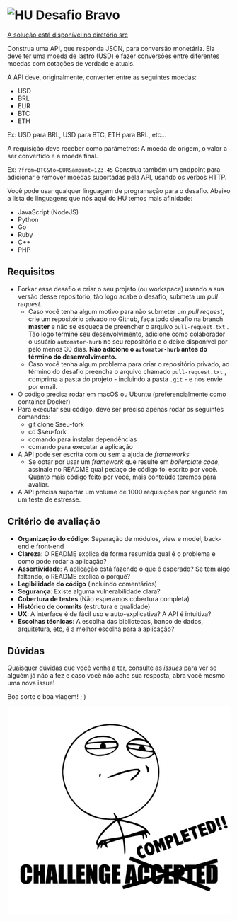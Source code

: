 # <img src="https://avatars1.githubusercontent.com/u/7063040?v=4&s=200.jpg" alt="HU" width="24" /> Desafio Bravo

[A solução está disponível no diretório src](./src)

Construa uma API, que responda JSON, para conversão monetária. Ela deve ter uma moeda de lastro (USD) e fazer conversões entre diferentes moedas com cotações de verdade e atuais.

A API deve, originalmente, converter entre as seguintes moedas:

*   USD
*   BRL
*   EUR
*   BTC
*   ETH

Ex: USD para BRL, USD para BTC, ETH para BRL, etc...

A requisição deve receber como parâmetros: A moeda de origem, o valor a ser convertido e a moeda final.

Ex: `?from=BTC&to=EUR&amount=123.45`
Construa também um endpoint para adicionar e remover moedas suportadas pela API, usando os verbos HTTP.

Você pode usar qualquer linguagem de programação para o desafio. Abaixo a lista de linguagens que nós aqui do HU temos mais afinidade:

*   JavaScript (NodeJS)
*   Python
*   Go
*   Ruby
*   C++
*   PHP

## Requisitos

*   Forkar esse desafio e criar o seu projeto (ou workspace) usando a sua versão desse repositório, tão logo acabe o desafio, submeta um _pull request_.
    -   Caso você tenha algum motivo para não submeter um _pull request_, crie um repositório privado no Github, faça todo desafio na branch **master** e não se esqueça de preencher o arquivo `pull-request.txt` . Tão logo termine seu desenvolvimento, adicione como colaborador o usuário `automator-hurb` no seu repositório e o deixe disponível por pelo menos 30 dias. **Não adicione o `automator-hurb` antes do término do desenvolvimento.**
    -   Caso você tenha algum problema para criar o repositório privado, ao término do desafio preencha o arquivo chamado `pull-request.txt` , comprima a pasta do projeto - incluindo a pasta `.git` - e nos envie por email.
*   O código precisa rodar em macOS ou Ubuntu (preferencialmente como container Docker)
*   Para executar seu código, deve ser preciso apenas rodar os seguintes comandos:
    -   git clone \$seu-fork
    -   cd \$seu-fork
    -   comando para instalar dependências
    -   comando para executar a aplicação
*   A API pode ser escrita com ou sem a ajuda de _frameworks_
    -   Se optar por usar um _framework_ que resulte em _boilerplate code_, assinale no README qual pedaço de código foi escrito por você. Quanto mais código feito por você, mais conteúdo teremos para avaliar.
*   A API precisa suportar um volume de 1000 requisições por segundo em um teste de estresse.

## Critério de avaliação

*   **Organização do código**: Separação de módulos, view e model, back-end e front-end
*   **Clareza**: O README explica de forma resumida qual é o problema e como pode rodar a aplicação?
*   **Assertividade**: A aplicação está fazendo o que é esperado? Se tem algo faltando, o README explica o porquê?
*   **Legibilidade do código** (incluindo comentários)
*   **Segurança**: Existe alguma vulnerabilidade clara?
*   **Cobertura de testes** (Não esperamos cobertura completa)
*   **Histórico de commits** (estrutura e qualidade)
*   **UX**: A interface é de fácil uso e auto-explicativa? A API é intuitiva?
*   **Escolhas técnicas**: A escolha das bibliotecas, banco de dados, arquitetura, etc, é a melhor escolha para a aplicação?

## Dúvidas

Quaisquer dúvidas que você venha a ter, consulte as [_issues_](https://github.com/HurbCom/challenge-bravo/issues) para ver se alguém já não a fez e caso você não ache sua resposta, abra você mesmo uma nova issue!

Boa sorte e boa viagem! ; )

<p align="center">
  <img src="ca.jpg" alt="Challange accepted" />
</p>
